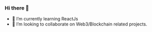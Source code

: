 ### Hi there 👋

-  🌱 I’m currently learning ReactJs
-  👯 I’m looking to collaborate on Web3/Blockchain related projects.
